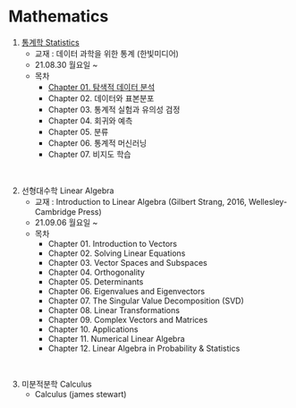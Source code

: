 # Mathematics

1. [통계학 Statistics](./Practical-Statistics-for-Data-Scientists)
    - 교재 : 데이터 과학을 위한 통계 (한빛미디어)
    - 21.08.30 월요일 ~ 
    - 목차
        - [Chapter 01. 탐색적 데이터 분석](./Practical-Statistics-for-Data-Scientists/Chapter01-Exploratory-Data-Analysis.md)
        - Chapter 02. 데이터와 표본분포
        - Chapter 03. 통계적 실험과 유의성 검정
        - Chapter 04. 회귀와 예측
        - Chapter 05. 분류
        - Chapter 06. 통계적 머신러닝
        - Chapter 07. 비지도 학습

<br>

2. 선형대수학 Linear Algebra
    - 교재 : Introduction to Linear Algebra (Gilbert Strang, 2016, Wellesley-Cambridge Press)
    - 21.09.06 월요일 ~
    - 목차
        - Chapter 01. Introduction to Vectors
        - Chapter 02. Solving Linear Equations
        - Chapter 03. Vector Spaces and Subspaces
        - Chapter 04. Orthogonality
        - Chapter 05. Determinants
        - Chapter 06. Eigenvalues and Eigenvectors
        - Chapter 07. The Singular Value Decomposition (SVD)
        - Chapter 08. Linear Transformations
        - Chapter 09. Complex Vectors and Matrices
        - Chapter 10. Applications
        - Chapter 11. Numerical Linear Algebra
        - Chapter 12. Linear Algebra in Probability & Statistics

<br>

3. 미분적분학 Calculus
    - Calculus (james stewart)
